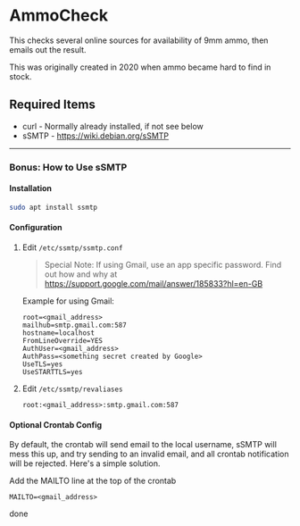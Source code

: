 # AmmoCheck

This checks several online sources for availability of 9mm ammo, then emails out the result.

This was originally created in 2020 when ammo became hard to find in stock.

## Required Items

* curl  - Normally already installed, if not see below
* sSMTP - https://wiki.debian.org/sSMTP

----------

### Bonus: How to Use sSMTP

#### Installation

```bash
sudo apt install ssmtp
```

#### Configuration

1. Edit `/etc/ssmtp/ssmtp.conf`

    > Special Note:  If using Gmail, use an app specific password.  Find out how and why at https://support.google.com/mail/answer/185833?hl=en-GB

    Example for using Gmail:

    ```
    root=<gmail_address>
    mailhub=smtp.gmail.com:587
    hostname=localhost
    FromLineOverride=YES
    AuthUser=<gmail_address>
    AuthPass=<something secret created by Google>
    UseTLS=yes
    UseSTARTTLS=yes
    ```

2. Edit `/etc/ssmtp/revaliases`

    ```
    root:<gmail_address>:smtp.gmail.com:587
    ```

#### Optional Crontab Config
By default, the crontab will send email to the local username, sSMTP will mess this up, and try sending to an invalid email, and all crontab notification will be rejected.  Here's a simple solution.

Add the MAILTO line at the top of the crontab

```
MAILTO=<gmail_address>
```

done

